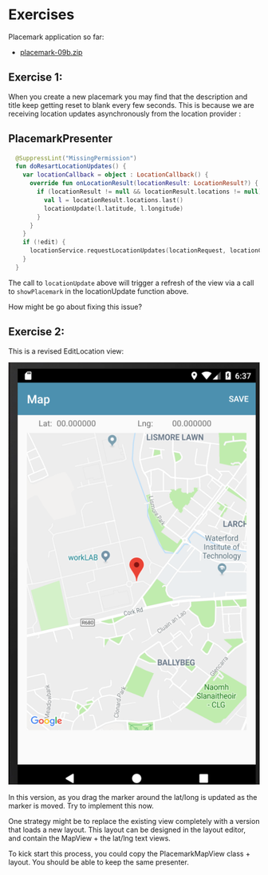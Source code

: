 # Exercises

Placemark application so far:

- [placemark-09b.zip](archives/placemark-09b.zip)

## Exercise 1:

When you create a new placemark you may find that the description and title keep getting reset to blank every few seconds. This is because we are receiving location updates asynchronously from the location provider :

## PlacemarkPresenter

```kotlin
  @SuppressLint("MissingPermission")
  fun doResartLocationUpdates() {
    var locationCallback = object : LocationCallback() {
      override fun onLocationResult(locationResult: LocationResult?) {
        if (locationResult != null && locationResult.locations != null) {
          val l = locationResult.locations.last()
          locationUpdate(l.latitude, l.longitude)
        }
      }
    }
    if (!edit) {
      locationService.requestLocationUpdates(locationRequest, locationCallback, null)
    }
  }
```

The call to `locationUpdate` above will trigger a refresh of the view via a call to `showPlacemark` in the locationUpdate function above.

How might be go about fixing this issue?

## Exercise 2:

This is a revised EditLocation view:

![](img/02.png)

In this version, as you drag the marker around the lat/long is updated as the marker is moved. Try to implement this now.

One strategy might be to replace the existing view completely with a version that loads a new layout. This layout can be designed in the layout editor, and contain the MapView + the lat/lng text views.

To kick start this process, you could copy the PlacemarkMapView class + layout. You should be able to keep the same presenter.
